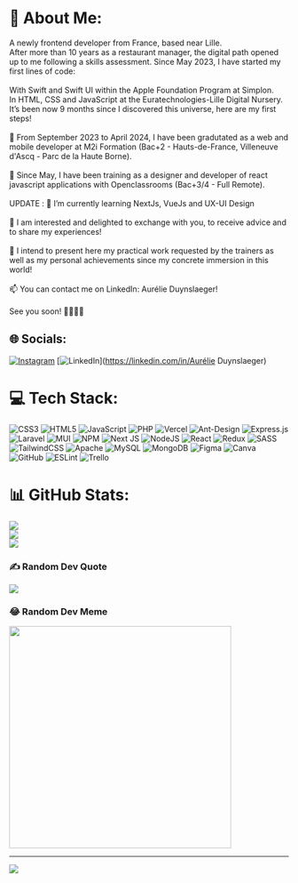 # 💫 About Me:
A newly frontend developer from France, based near Lille.<br>After more than 10 years as a restaurant manager, the digital path opened up to me following a skills assessment. Since May 2023, I have started my first lines of code:<br><br>With Swift and Swift UI within the Apple Foundation Program at Simplon.<br>In HTML, CSS and JavaScript at the Euratechnologies-Lille Digital Nursery.<br>It’s been now 9 months since I discovered this universe, here are my first steps!<br><br>🌱 From September 2023 to April 2024, I have been gradutated as a web and mobile developer at M2i Formation (Bac+2 - Hauts-de-France, Villeneuve d'Ascq - Parc de la Haute Borne).<br><br>🌱 Since May, I have been training as a designer and developer of react javascript applications with Openclassrooms (Bac+3/4 - Full Remote).<br><br>UPDATE : 🌱 I’m currently learning NextJs, VueJs and UX-UI Design<br><br>👀 I am interested and delighted to exchange with you, to receive advice and to share my experiences!<br><br>💞️ I intend to present here my practical work requested by the trainers as well as my personal achievements since my concrete immersion in this world!<br><br>📫 You can contact me on LinkedIn: Aurélie Duynslaeger!<br><br>See you soon! 🙌🏻✌🏻 


## 🌐 Socials:
[![Instagram](https://img.shields.io/badge/Instagram-%23E4405F.svg?logo=Instagram&logoColor=white)](https://instagram.com/wiseleeinmotion) [![LinkedIn](https://img.shields.io/badge/LinkedIn-%230077B5.svg?logo=linkedin&logoColor=white)](https://linkedin.com/in/Aurélie Duynslaeger) 

# 💻 Tech Stack:
![CSS3](https://img.shields.io/badge/css3-%231572B6.svg?style=for-the-badge&logo=css3&logoColor=white) ![HTML5](https://img.shields.io/badge/html5-%23E34F26.svg?style=for-the-badge&logo=html5&logoColor=white) ![JavaScript](https://img.shields.io/badge/javascript-%23323330.svg?style=for-the-badge&logo=javascript&logoColor=%23F7DF1E) ![PHP](https://img.shields.io/badge/php-%23777BB4.svg?style=for-the-badge&logo=php&logoColor=white) ![Vercel](https://img.shields.io/badge/vercel-%23000000.svg?style=for-the-badge&logo=vercel&logoColor=white) ![Ant-Design](https://img.shields.io/badge/-AntDesign-%230170FE?style=for-the-badge&logo=ant-design&logoColor=white) ![Express.js](https://img.shields.io/badge/express.js-%23404d59.svg?style=for-the-badge&logo=express&logoColor=%2361DAFB) ![Laravel](https://img.shields.io/badge/laravel-%23FF2D20.svg?style=for-the-badge&logo=laravel&logoColor=white) ![MUI](https://img.shields.io/badge/MUI-%230081CB.svg?style=for-the-badge&logo=mui&logoColor=white) ![NPM](https://img.shields.io/badge/NPM-%23CB3837.svg?style=for-the-badge&logo=npm&logoColor=white) ![Next JS](https://img.shields.io/badge/Next-black?style=for-the-badge&logo=next.js&logoColor=white) ![NodeJS](https://img.shields.io/badge/node.js-6DA55F?style=for-the-badge&logo=node.js&logoColor=white) ![React](https://img.shields.io/badge/react-%2320232a.svg?style=for-the-badge&logo=react&logoColor=%2361DAFB) ![Redux](https://img.shields.io/badge/redux-%23593d88.svg?style=for-the-badge&logo=redux&logoColor=white) ![SASS](https://img.shields.io/badge/SASS-hotpink.svg?style=for-the-badge&logo=SASS&logoColor=white) ![TailwindCSS](https://img.shields.io/badge/tailwindcss-%2338B2AC.svg?style=for-the-badge&logo=tailwind-css&logoColor=white) ![Apache](https://img.shields.io/badge/apache-%23D42029.svg?style=for-the-badge&logo=apache&logoColor=white) ![MySQL](https://img.shields.io/badge/mysql-4479A1.svg?style=for-the-badge&logo=mysql&logoColor=white) ![MongoDB](https://img.shields.io/badge/MongoDB-%234ea94b.svg?style=for-the-badge&logo=mongodb&logoColor=white) ![Figma](https://img.shields.io/badge/figma-%23F24E1E.svg?style=for-the-badge&logo=figma&logoColor=white) ![Canva](https://img.shields.io/badge/Canva-%2300C4CC.svg?style=for-the-badge&logo=Canva&logoColor=white) ![GitHub](https://img.shields.io/badge/github-%23121011.svg?style=for-the-badge&logo=github&logoColor=white) ![ESLint](https://img.shields.io/badge/ESLint-4B3263?style=for-the-badge&logo=eslint&logoColor=white) ![Trello](https://img.shields.io/badge/Trello-%23026AA7.svg?style=for-the-badge&logo=Trello&logoColor=white)
# 📊 GitHub Stats:
![](https://github-readme-stats.vercel.app/api?username=AurelieDuynslaeger&theme=dark&hide_border=false&include_all_commits=false&count_private=false)<br/>
![](https://github-readme-streak-stats.herokuapp.com/?user=AurelieDuynslaeger&theme=dark&hide_border=false)<br/>
![](https://github-readme-stats.vercel.app/api/top-langs/?username=AurelieDuynslaeger&theme=dark&hide_border=false&include_all_commits=false&count_private=false&layout=compact)

### ✍️ Random Dev Quote
![](https://quotes-github-readme.vercel.app/api?type=horizontal&theme=dark)

### 😂 Random Dev Meme
<img src='https://memer-new.vercel.app/' style="height: 400px;"/>

---
[![](https://visitcount.itsvg.in/api?id=AurelieDuynslaeger&icon=7&color=13)](https://visitcount.itsvg.in)

<!-- Proudly created with GPRM ( https://gprm.itsvg.in ) -->
